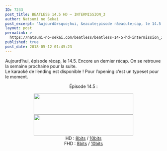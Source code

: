 ```yaml
---
ID: 7233
post_title: BEATLESS 14.5 HD – INTERMISSION_3
author: Natsumi no Sekai
post_excerpt: 'Aujourd&rsquo;hui, &eacute;pisode r&eacute;cap, le 14.5. Encore un dernier r&eacute;cap. On se retrouve la semaine prochaine pour la suite. Le karaok&eacute; de l&rsquo;ending est disponible ! Pour l&rsquo;opening c&rsquo;est un typeset pour le moment. &Eacute;pisode 14.5 : HD :&nbsp;8bits&nbsp;/&nbsp;10bits FHD :&nbsp;8bits&nbsp;/&nbsp;10bits'
layout: post
permalink: >
  https://natsumi-no-sekai.com/beatless/beatless-14-5-hd-intermission_3/
published: true
post_date: 2018-05-12 01:45:23
---
```

<div class="feedwordpress-gaffer-full-text"><p>Aujourd’hui, épisode récap, le 14.5. Encore un dernier récap. On se retrouve la semaine prochaine pour la suite.<br>
Le karaoké de l’ending est disponible ! Pour l’opening c’est un typeset pour le moment.<br><span id="more-1862"></span></p>
<div>
<div style="text-align: center;">
<p>Épisode 14.5 :</p>
</div>
</div>
<div class="separator" style="text-align: center;"><a href="http://ddl.natsumi-no-sekai.com/player/index.php?vid=http://ddl.natsumi-no-sekai.com/Beatless/%5BNatsumi%20no%20Sekai%5D%20Beatless%20-%2014.5%20VOSTFR%20%281280x720%208bit%20AAC%29%20%5BE0E4B5CF%5D.mp4" target="_blank" rel="noopener"><img class="alignnone" src="https://united-subs.dearclouds.com/wp-content/uploads/2018/05/117b71ef2ea5c5a80434d915900a6f91.jpg" alt="" width="320" height="68" border="0"></a></div>
<div class="separator" style="text-align: center;"><img src="https://2.bp.blogspot.com/-CL45y9w8BDA/VjC3kDmpbLI/AAAAAAAAAro/fg42YMTnDNk/s320/Download.png" width="320" height="68" border="0"></div>
<div class="separator" style="text-align: center;">HD : <a download href="http://ddl.natsumi-no-sekai.com/Beatless/%5BNatsumi%20no%20Sekai%5D%20Beatless%20-%2014.5%20VOSTFR%20%281280x720%208bit%20AAC%29%20%5B39C75A14%5D.mp4" target="_blank" rel="noopener">8bits</a> / <a href="http://ddl.natsumi-no-sekai.com/Beatless/%5BNatsumi%20no%20Sekai%5D%20Beatless%20-%2014.5%20VOSTFR%20%281280x720%2010bit%20AAC%29%20%5BAA9BA381%5D.mkv" download="">10bits</a>
</div>
<div class="separator" style="text-align: center;">FHD : <a download href="http://ddl.natsumi-no-sekai.com/Beatless/FHD/%5BNatsumi%20no%20Sekai%5D%20Beatless%20-%2014.5%20VOSTFR%20%281920x1080%208bit%20AAC%29%20%5BA7E7F4D8%5D.mp4" target="_blank" rel="noopener">8bits</a> / <a href="http://ddl.natsumi-no-sekai.com/Beatless/FHD/%5BNatsumi%20no%20Sekai%5D%20Beatless%20-%2014.5%20VOSTFR%20%281920x1080%2010bit%20AAC%29%20%5B0165C05C%5D.mkv" download="">10bits</a>
</div></div>